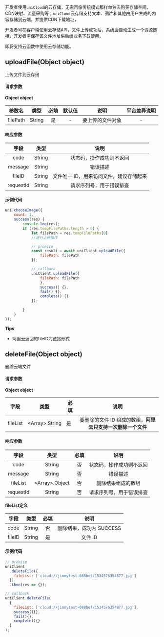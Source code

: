 开发者使用`uniCloud`的云存储，无需再像传统模式那样单独去购买存储空间、CDN映射、流量采购等；`uniCloud`云存储支持文本、图片和其他由用户生成的内容存储到云端，并提供CDN下载地址，

开发者可在客户端使用云存储API，文件上传成功后，系统会自动生成一个资源链接，开发者需保存该文件地址供后续业务下载使用。

即将支持云函数中使用云存储功能。

## uploadFile(Object object)

上传文件到云存储
#### 请求参数
**Object object**

|参数名						|类型			|必填	|默认值	|说明												|平台差异说明		|
|:-:							|:-:			|:-:	|:-:		|:-:												|:-:						|
|filePath					|String		|是		|-			|要上传的文件对象						|-							|

<!-- |cloudPath				|String		|是		|-			|文件的绝对路径，包含文件名	|仅腾讯云侧支持	| -->
<!-- |onUploadProgress	|Function	|否		|-			|上传进度回调								|仅腾讯云侧支持	| -->

<!-- **注意**

- `cloudPath` 为文件的绝对路径，包含文件名 foo/bar.jpg、foo/bar/baz.jpg 等，不能包含除[0-9 , a-z , A-Z]、/、!、-、\_、.、、\*和中文以外的字符，使用 / 字符来实现类似传统文件系统的层级结构。[查看详情](https://cloud.tencent.com/document/product/436/13324) -->

#### 响应参数

|字段		|类型	|说明														|
|:-:		|:-:	|:-:														|
|code		|String	|状态码，操作成功则不返回									|
|message	|String	|错误描述													|
|fileID		|String	|文件唯一 ID，用来访问文件，建议存储起来	|
|requestId	|String	|请求序列号，用于错误排查									|

#### 示例代码

<!-- 
cloudPath: 'test-admin.jpeg',
filePath: filePath,
onUploadProgress: function(progressEvent) {
  console.log(progressEvent);
  var percentCompleted = Math.round(
    (progressEvent.loaded * 100) / progressEvent.total
  );
}
 -->

```javascript
uni.chooseImage({
	count: 1,
	success(res) {
		console.log(res);
		if (res.tempFilePaths.length > 0) {
			let filePath = res.tempFilePaths[0]
			//进行上传操作

			// promise
			const result = await uniClient.uploadFile({
				filePath: filePath
			});

			// callback
			uniClient.uploadFile({
				filePath: filePath
				},
				success() {},
				fail() {},
				complete() {}
			});
			
		}
	}
});

```

**Tips**

- 阿里云返回的fileID为链接形式

<!-- ## getTempFileURL(Object getTempFileURLOptions)

获取文件临时下载链接，**仅腾讯云支持**

#### 请求参数

|字段		|类型						|必填	|默认值	|说明								|平台差异说明	|
|:-:		|:-:						|:-:	|:-:	|:-:								|:-:			|
|fileList	|&lt;Array&gt;.String,Object|是		|-		|要获取下载链接的文件 ID 组成的数组	|仅腾讯云支持	|

**fileList**

|字段	|类型	|必填	|说明					|
|:-:	|:-:	|:-:	|:-:					|
|fileID	|String	|是		|文件 ID				|
|maxAge	|Number	|是		|文件链接有效期，单位：秒	|

#### 响应参数

|字段		|类型					|说明							|
|:-:		|:-:					|:-:							|
|code		|String					|状态码，操作成功则为 SUCCESS	|
|message	|String					|错误描述						|
|fileList	|&lt;Array&gt;.Object	|存储下载链接的数组				|
|requestId	|String					|请求序列号，用于错误排查		|

**fileList**

|字段		|类型	|说明			|
|:-:		|:-:	|:-:			|
|fileID		|String	|文件 ID		|
|tempFileURL|String	|文件访问链接	|

#### 示例代码

```javascript
// promise
uniClient.getTempFileURL({
		fileList: ['cloud://test-28farb/a.png']
	})
	.then(res => {});

// callback
uniClient.getTempFileURL({
	fileList: ['cloud://test-28farb/a.png'],
	success() {},
	fail() {},
	complete() {}
});
```
 -->
## deleteFile(Object object)

删除云端文件

#### 请求参数

**Object object**

|字段		|类型					|必填	|说明						|
|:-:		|:-:					|----	|:-:						|
|fileList	|&lt;Array&gt;.String	|是		|要删除的文件 ID 组成的数组，**阿里云只支持一次删除一个文件**|

#### 响应参数

|字段		|类型					|必填	|说明						|
|:-:		|:-:					|:-:	|:-:						|
|code		|String					|否		|状态码，操作成功则不返回	|
|message	|String					|否		|错误描述					|
|fileList	|&lt;Array&gt;.Object	|否		|删除结果组成的数组			|
|requestId	|String					|否		|请求序列号，用于错误排查	|

**fileList定义**

|字段	|类型	|必填	|说明						|
|:-:	|:-:	|:-:	|:-:						|
|code	|String	|否		|删除结果，成功为 SUCCESS	|
|fileID	|String	|是		|文件 ID					|

#### 示例代码

```javascript
// promise
uniClient
  .deleteFile({
    fileList: ['cloud://jimmytest-088bef/1534576354877.jpg']
  })
  .then(res => {});

// callback
uniClient.deleteFile(
  {
    fileList: ['cloud://jimmytest-088bef/1534576354877.jpg'],
	success(){},
	fail(){},
	complete(){}
  }
);
```

<!-- ### 下载文件

downloadFile(Object)

请求参数

| 字段 | 类型 | 必填 | 说明
| :-: | :-: | :-: | :-: |
| fileID | String | 是 | 要下载的文件的id
| tempFilePath | String | 否 | 下载的文件要存储的位置

响应参数

| 字段 | 类型 | 必填 | 说明
| :-: | :-: | :-: | :-: |
| code | String | 否 | 状态码，操作成功则不返回
| message | String | 否 | 错误描述
| fileContent | Buffer | 否 | 下载的文件的内容。如果传入tempFilePath则不返回该字段
| requestId | String | 否 | 请求序列号，用于错误排查

示例代码

```javascript
let result = await tcb.downloadFile({
    fileID: "cloud://aa-99j9f/my-photo.png",
    // tempFilePath: '/tmp/test/storage/my-photo.png',
	success(){},
	fail(){},
	complete(){}
});
``` -->
